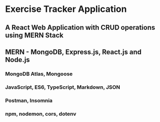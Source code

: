 
# Exercise Tracker Application

## A React Web Application with CRUD operations using MERN Stack

## MERN - MongoDB, Express.js, React.js and Node.js

### MongoDB Atlas, Mongoose

### JavaScript, ES6, TypeScript, Markdown, JSON

### Postman, Insomnia

### npm, nodemon, cors, dotenv

